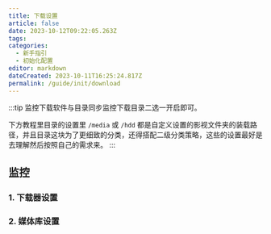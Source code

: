 ```yaml
---
title: 下载设置
article: false
date: 2023-10-12T09:22:05.263Z
tags:
categories: 
  - 新手指引
  - 初始化配置
editor: markdown
dateCreated: 2023-10-11T16:25:24.817Z
permalink: /guide/init/download
---
```


:::tip
监控下载软件与目录同步监控下载目录二选一开启即可。

下方教程里目录的设置里 `/media` 或 `/hdd` 都是自定义设置的影视文件夹的装载路径，并且目录这块为了更细致的分类，还得搭配二级分类策略，这些的设置最好是去理解然后按照自己的需求来。
:::

## 监控

### 1. 下载器设置



### 2. 媒体库设置






